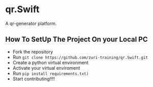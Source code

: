 # qr.Swift
A qr-generator platform.

## How To SetUp The Project On your Local PC

* Fork the repository
* Run ```git clone https://github.com/zuri-training/qr.Swift.git``` 
* Create a python virtual environment
* Activate your virtual enviroment
* Run ```pip install requirements.txt)``` 
* Start contributing!!!!